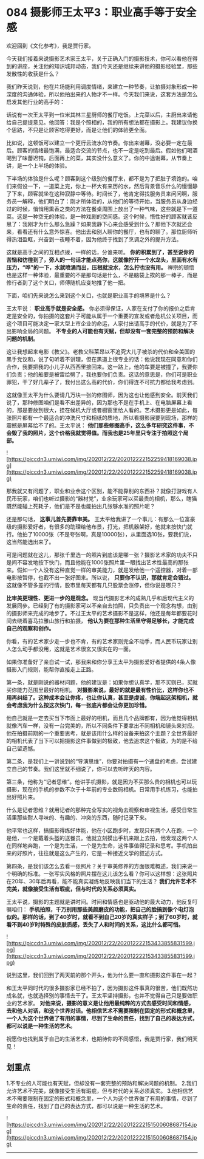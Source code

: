 # 084 摄影师王太平3：职业高手等于安全感

欢迎回到《文化参考》，我是贾行家。

今天我们接着来说摄影艺术家王太平，关于正确入门的摄影技术，你可以看他在得到的讲座，关注他的知识城邦动态，我们今天还是继续来讲他的摄影经验里，那些发散性的收获是什么？

我们昨天说到，他在片场能利用调度情绪，来建立一种节奏，让拍摄对象形成一种深度的沟通体验，所以他拍出来的人物才不一样。今天我们来说，这套方法是怎么启发其他行业的高手的：

话说有一次王太平到一位米其林三星厨师的餐厅吃饭。上完菜以后，主厨出来请他给自己提提意见。他回答：我是个照相的，我的所有想法都在摄影上。我建议你换个思路，不只是让顾客吃得更好，而是让他们的体验更全面。

比如说，这顿饭可以建立一个更行云流水的节奏。你出来谢幕，没必要一定在最后。顾客的情绪最饱满，最适合交流的节点，也不一定是吃到最后。假如他们喝酒喝到了味蕾迟钝，后面再上的菜，其实没什么意义了。你的中途谢幕，从节奏上讲，是一个上半场的体验。

下半场的体验是什么呢？顾客到这个级别的餐厅来，都不是为了把肚子填饱的。咱们来假设一下，一道菜上完，你上一杯大有来历的水，然后背景音乐什么的慢慢静了下来，顾客就坐在这种寂静中等待。时间长了，他肯定得找服务员来问问啊，服务员一解释，他们明白了：刚才所体验的，从他们的等待开始，当服务员从身边经过的时候，悄悄用熏香之类的方法在餐桌周围上放出了一种气味，这些就是下一道菜。这是一种空无的体验，是一种戏剧的空间感。这个时候，悟性好的顾客就该反思了：我刚才为什么那么急躁？如果我静下心来会感受到什么？那他下次就还会来，看看还有什么意外惊喜。他出去和别人聊你的餐厅，也有的聊了。那位厨师听得热泪盈眶，兴奋到一夜睡不着，因为他终于找到了烹调之外的提升方法。

这就是高手之间的互相点拨，一样的话，分谁来听。 **你的积累到了，甚至说你的苦恼和彷徨到了，旁人的一句话才能点亮你，这就像拧开一个水龙头，里面有水有压力，“哗”的一下，水就喷涌而出，压根就没水，怎么拧也没有用。** 禅宗的顿悟也是这样一种体验，最重要的不是那句话是什么，不是脑袋上挨的那一棒子，而是修行者到了这个关口，师傅随机应变地推了他一把。

下面，咱们先来说怎么来到这个关口，也就是职业高手的境界是什么？

王太平说： **职业高手就是安全感。** 你必须得保证，人家在支付了你的报价之后肯定是安全的，你拍摄的这套片子可能从属于一个重要的宣发或者危机公关项目，而这个项目可能决定一家大型上市企业的命运，人家付出请高手的代价，就是为了不出影响全局的问题。 **不专业的人可能也有天赋，但却没有一套完整的预防和解决问题的机制。**

这让我想起来电影《教父》。老教父科莱昂以不追究大儿子被杀的代价和全美国的黑手党议和，说了句听着不讲理，但在黑道上很专业的话：他说我现在同意和你们合作，我要把我的小儿子从西西里接回来。这一路上，他的车要是被撞了，我要你们负责；他的船要是被雷给劈了，我也要你们负责。这话的意思是，你们可是职业罪犯，干了好几辈子了，我付出这么高的代价，你们得连不可抗力都给我考虑到。

这就像王太平为什么要请几万块一张的修图师，因为这也让他感到安全。前天我们说了，那种修图咱们是看不出差异的，因为那也不是在手机上、在电脑屏幕上看的，那是要放到很大，挂在候机大厅或者橱窗里给人看的。艺术摄影更是如此，每张照片都有一个最适合的冲洗尺寸和相纸的质地，所以看摄影展要到现场，那样的震撼是屏幕给不了的。王太平说： **他们那些修图高手，这么多年研究这件事，不会毁了我的照片，这个价格我就觉得值。而我也是25年里只专注于拍照这个局部。**

![https://piccdn3.umiwi.com/img/202012/22/202012222152259418169038.jpg](https://piccdn3.umiwi.com/img/202012/22/202012222152259418169038.jpg)

那我就又有问题了，职业和业余这个区别，能不能靠别的东西补？就像打游戏有人民币玩家，咱们也听过摄影的“器材党”，业余玩家可以买最贵的相机，那么，瞎猫既然能碰上死耗子，他们是不是也能拍出几张够水准的照片呢？

还是那句话， **这事儿首先要靠审美。** 王太平给我讲了一个事儿：有那么一位富豪级的摄影爱好者，有很多的助理给他布景，打光，把机器架好，他就来按快门就行。他拍了10000张（不是夸张啊，真是10000张），从里面选10张，要我们说，这当然能选出来了。

可是问题就在这儿，那张千里选一的照片到底该是哪一张？摄影艺术家的功夫不只是间不容发地按下快门，而且他能在1000张照片里一眼找出艺术性最高的那张来。假如一个人没有这种直觉一样的审美能力，就是发给他一个遥控器，对着一部电影按暂停，也截不出一张好图来。所以说， **只要你不认识，那就肯定会错过。** 这就像不管多差的行情，股市里每天都有几只股票会涨停，但你说是哪只？

 **比审美更理性、更进一步的是观念。** 现当代摄影艺术的成熟几乎和后现代主义的发展同步。已经到了有的摄影家可以不亲自去拍照，只负责出一个观念构想，由别的摄影师来完成的地步了。不过王太平的艺术摄影不是这样，他还是每年都要花时间去绕着喜马拉雅山旅行和拍摄， **他认为要在那种生活里守得足够长，才能完成自己的观察和创作。**

你看，有的艺术家少走一步也不肯，有的艺术家则完全不动手，而人民币玩家让别人怎么动手都没用，这就是艺术很玄又很实在的一面。

如果你准备好了亲自试一试，那我来和你分享王太平为摄影爱好者提供的4条人像摄影入门规则，能帮你直接走上正路。

第一条，就是刚说的器材问题，他的建议是：如果你想认真学，那不买则已，买就买你能力范围里最好的相机。 **对摄影来说，最好的就是最有性价比，这样你也不用再纠结了。这种成本会让你疼，也让你认真，甚至是虔诚，你端起这架相机，就会考虑我为什么按这次快门，每一张底片都会让你更加珍惜。**

他自己就是一定去买当下市面上最好的相机，而且几个品牌都有，因为他觉得相机就像汽车一样，没有一台完美的，所以不同条件下要拿出不同相机和镜头来对应。他在拍摄前期的一个重要思考，就是该用什么样的设备来拍这个主题？全世界最好的相机代表了当下可以把摄影这件事做到的极致，他去追求这个极致，为的是不给自己留遗憾。

第二条，是我们上一讲说到的“导演思维”，你要对拍摄有一个通盘的考虑，尝试建立自己的节奏。我们这里就不细说了，你可以去听昨天的内容。

第三条，他称为“记者思维”。他讲手机摄影，就是因为不买那么贵的相机也可以玩摄影，现在的手机的参数不次于十年前的专业数码相机。日常用手机练习，也能拍出好照片来。

什么是记者思维？就用记者的那种完全写实的视角去观察和审视生活，感受日常生活里那些耐人寻味的、有趣的、冲突的东西，随时记录下来。

他平常也这样，搞摄影得练好体能，他在小区跑步时，发现只有两个人在跑，一个是他，一个是戴着头盔的送餐员。他就立刻摸出手机来跟上去拍，他发现这两个人在同样地奔跑，一个是为生活，一个是为生命，这件事值得记录和思考。手机拍出来的好照片，往往就是这么产生的，它是一种接近文学的叙述方式。

第四条，是我们该怎么去看一张照片？关于审美修养的方面很难概述，我们来说一个明确的标准。一张写实风格的照片摆在这儿该怎么看？你可以这样想：这张照片在20年、30年后再看，能不能真实凝练地反映我们当下的生活？ **我们允许艺术不完美，就像接受生活有瑕疵，但与时代的关系必须真实。**

王太平说，摄影的主题就是讲时间。时间和情感也是驱动他的最大动力，他反复叮嘱咱们： **手机拍照，千万别用那些美颜磨皮的功能，把自己的脸搞到像个电灯泡似的。那样的话，到了40岁时，就看不到自己20岁的真实样子；到了60岁时，就看不到40岁时特殊的皮肤质感，丢失了人和时间的关系，这比什么都可惜。**

![https://piccdn3.umiwi.com/img/202012/22/202012222153433855831599.jpg](https://piccdn3.umiwi.com/img/202012/22/202012222153433855831599.jpg)

说到这里，我们回到了两天前的那个开头，他为什么要一直和摄影这件事在一起？

和王太平同时代的很多摄影家已经不拍了，因为摄影这件事真的很苦，他们既然功成名就，也就选择别的事情去干了。王太平坚持摄影，也并不觉得自己只是要做职业的艺术家。 **对他来说，摄影的意义是让他用最纯粹的方式去感受时间和情感，去和他人对话，和这个世界对话。他相信艺术不需要限制在固定的形式和概念里，一个人为这个世界做了有用的事情，尽到了生命的责任，找到了自己的表达方式，都可以说是一种生活的艺术。**

祝愿你也找到属于自己的生活艺术，也期待你的不同感悟，我是贾行家，我们明天见！

## 划重点

1.不专业的人可能也有天赋，但却没有一套完整的预防和解决问题的机制。
2.我们允许艺术不完美，就像接受生活有瑕疵，但与时代的关系必须真实。
3.他相信艺术不需要限制在固定的形式和概念里，一个人为这个世界做了有用的事情，尽到了生命的责任，找到了自己的表达方式，都可以说是一种生活的艺术。

![https://piccdn3.umiwi.com/img/202012/22/202012222151500608687154.jpg](https://piccdn3.umiwi.com/img/202012/22/202012222151500608687154.jpg)

---
